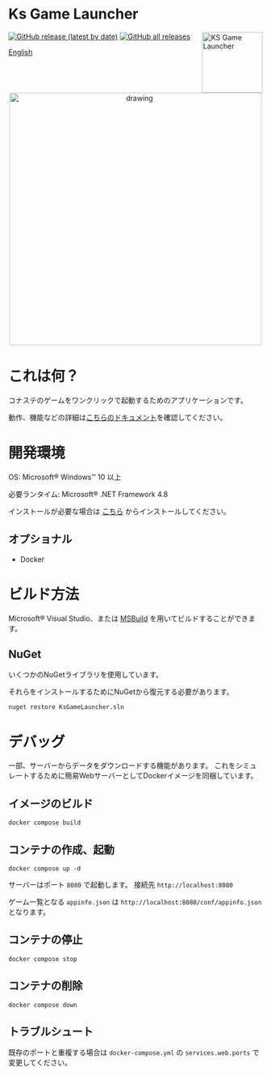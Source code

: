 ﻿Ks Game Launcher
====
[![GitHub release (latest by date)](https://img.shields.io/github/v/release/anon5r/KSGameLauncher)](https://github.com/anon5r/KSGameLauncher/releases/latest) [![GitHub all releases](https://img.shields.io/github/downloads/anon5r/KSGameLauncher/total)](https://github.com/anon5r/KSGameLauncher/releases/latest)
<a href="https://github.com/anon5r/KSGameLauncher/releases"><img src="https://github.com/anon5r/ksgamelauncher-docs/raw/main/assets/images/app-logo.png" alt="KS Game Launcher" width="120" align="right"></a>

[English](README.md)


<p align="center">
  <a href="https://github.com/anon5r/KSGameLauncher/releases">
    <img src="https://raw.githubusercontent.com/anon5r/ksgamelauncher-docs/main/res/screen1.png" alt="drawing" width="500"/>
  </a>
</p>


# これは何？

コナステのゲームをワンクリックで起動するためのアプリケーションです。

動作、機能などの詳細は[こちらのドキュメント](https://launcher-app.sdvx.net/index.ja.html)を確認してください。



# 開発環境

OS: Microsoft&reg; Windows&trade; 10 以上

必要ランタイム: Microsoft&reg; .NET Framework 4.8

インストールが必要な場合は [こちら](https://docs.microsoft.com/ja-jp/dotnet/framework/install/on-windows-10) からインストールしてください。


## オプショナル

- Docker


# ビルド方法

Microsoft&reg; Visual Studio、または [MSBuild](https://docs.microsoft.com/ja-jp/visualstudio/msbuild/msbuild?view=vs-2022) を用いてビルドすることができます。

## NuGet

いくつかのNuGetライブラリを使用しています。

それらをインストールするためにNuGetから復元する必要があります。

```
nuget restore KsGameLauncher.sln
```


# デバッグ

一部、サーバーからデータをダウンロードする機能があります。
これをシミュレートするために簡易WebサーバーとしてDockerイメージを同梱しています。


## イメージのビルド

```
docker compose build
```

## コンテナの作成、起動

```
docker compose up -d
```

サーバーはポート `8080` で起動します。
接続先 `http://localhost:8080`

ゲーム一覧となる `appinfo.json` は `http://localhost:8080/conf/appinfo.json` となります。


## コンテナの停止

```
docker compose stop
```

## コンテナの削除

```
docker compose down
```

## トラブルシュート

既存のポートと重複する場合は `docker-compose.yml` の `services.web.ports` で変更してください。
